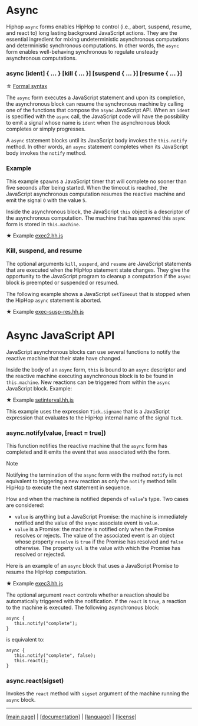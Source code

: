 <!-- ${ var doc = require("hopdoc") } -->

Async
=====

Hiphop `async` forms enables HipHop to control (i.e., abort, suspend,
resume, and react to) long lasting background JavaScript actions. They
are the essential ingredient for mixing undeterministic asynchronous
computations and deterministic synchronous computations. In other
words, the `async` form enables well-behaving synchronous to regulate
unsteady asynchronous computations.

### async [ident] { ... } [kill { ... }] [suspend { ... }] [resume { ... }]
<!-- [:@glyphicon glyphicon-tag syntax] -->

&#x2606; [Formal syntax](../syntax/hiphop.bnf#HHAsync)

The `async` form executes a JavaScript statement and upon its completion, the
asynchronous block can resume the synchronous machine by calling one of the
functions that compose the `async` JavaScript API. When an `ident` is
specified with the `async` call, the JavaScript code will have the possibility
to emit a signal whose name is `ident` when the asynchronous block
completes or simply progresses.

A `async` statement blocks until its JavaScript body invokes the
`this.notify` method. In other words, an `async` statement completes
when its JavaScript body invokes the `notify` method.


### Example ###

This example spawns a JavaScript timer that will complete no sooner
than five seconds after being started. When the timeout is reached,
the JavaScript asynchronous computation resumes the reactive machine
and emit the signal `O` with the value `5`.

Inside the asynchronous block, the JavaScript `this` object is
a descriptor of the asynchronous computation. The machine that
has spawned this `async` form is stored in `this.machine`.

<span class="hiphop">&#x2605;</span> Example [exec2.hh.js](../../test/exec2.hh.js)
<!-- ${doc.includeCode("../../test/exec2.hh.js", "hiphop")} -->

### Kill, suspend, and resume ###

The optional arguments `kill`, `suspend`, and `resume` are JavaScript
statements that are executed when the HipHop statement state
changes. They give the opportunity to the JavaScript program to
cleanup a computation if the `async` block is preempted or
suspended or resumed. 

The following example shows a JavaScript `setTimeout` that is stopped
when the HipHop `async` statement is aborted.

<span class="hiphop">&#x2605;</span> Example [exec-susp-res.hh.js](../../test/exec-susp-res.hh.js)
<!-- ${doc.includeCode("../../test/exec-susp-res.hh.js", "hiphop")} -->

Async JavaScript API
====================

JavaScript asynchronous blocks can use several functions to notify
the reactive machine that their state have changed.

Inside the body of an `async` form, `this` is bound to an `async`
descriptor and the reactive machine executing asynchronous block is
to be found in `this.machine`. New reactions can be triggered
from within the `async` JavaScript block. Example:

<span class="hiphop">&#x2605;</span> Example [setinterval.hh.js](../../test/setinterval.hh.js)
<!-- ${doc.includeCode("../../test/setinterval.hh.js", "hiphop")} -->

This example uses the expression `Tick.signame` that is a JavaScript
expression that evaluates to the HipHop internal name of the signal
`Tick`.


### async.notify(value, [react = true]) ###
<!-- [:@glyphicon glyphicon-tag function] -->

This function notifies the reactive machine that the `async` form has
completed and it emits the event that was associated with the form. 

> [!NOTE]
> Notifying the termination of the `async` form with the method `notify`
> is not equivalent to triggering a new reaction as only the `notify`
> method tells HipHop to execute the next statement in sequence.

How and when the machine is notified depends of `value`'s type. Two
cases are considered:

 * `value` is anything but a JavaScript Promise: the machine is
 immediately notified and the value of the `async` associate event is `value`.
 * `value` is a Promise: the machine is notified only when the Promise
 resolves or rejects. The value of the associated event is an object whose
 property `resolve` is `true` if the Promise has resolved and `false` otherwise.
 The property `val` is the value with which the Promise has resolved or
 rejected.
 
Here is an example of an `async` block that uses a JavaScript Promise to
resume the HipHop computation.

<span class="hiphop">&#x2605;</span> Example [exec3.hh.js](../../test/exec3.hh.js)
<!-- ${doc.includeCode("../../test/exec3.hh.js", "hiphop")} -->

The optional argument `react` controls whether a reaction should be 
automatically triggered with the notification. If the `react` is `true`,
a reaction to the machine is executed. The following asynchronous block:

```hiphop
async {
   this.notify("complete");
}
```

is equivalent to:

```hiphop
async {
   this.notify("complete", false);
   this.react();
}
```

### async.react(sigset) ###
<!-- [:@glyphicon glyphicon-tag function] -->

Invokes the `react` method with `sigset` argument of the machine
running the `async` block.


- - - - - - - - - - - - - - - - - - - - - - - - - - - - - - - - - - - - - - - - -
[[main page]](../../README.md) | [[documentation]](../README.md) | [[language]](./README.md) | [[license]](../license.md)



